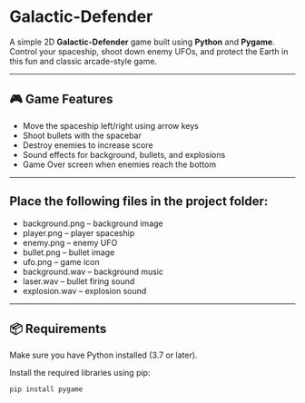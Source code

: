 # Galactic-Defender
A simple 2D **Galactic-Defender** game built using **Python** and **Pygame**. Control your spaceship, shoot down enemy UFOs, and protect the Earth in this fun and classic arcade-style game.

---

## 🎮 Game Features

- Move the spaceship left/right using arrow keys
- Shoot bullets with the spacebar
- Destroy enemies to increase score
- Sound effects for background, bullets, and explosions
- Game Over screen when enemies reach the bottom

---

## Place the following files in the project folder:

- background.png – background image
- player.png – player spaceship
- enemy.png – enemy UFO
- bullet.png – bullet image
- ufo.png – game icon
- background.wav – background music
- laser.wav – bullet firing sound
- explosion.wav – explosion sound

---

## 📦 Requirements

Make sure you have Python installed (3.7 or later).

Install the required libraries using pip:

```bash
pip install pygame
